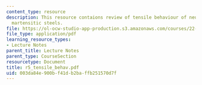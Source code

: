 ```yaml
---
content_type: resource
description: This resource contaions review of tensile behaviour of neutron-irradiated
  martensitic steels.
file: https://ol-ocw-studio-app-production.s3.amazonaws.com/courses/22-314j-structural-mechanics-in-nuclear-power-technology-fall-2006/003da84e900bf41db2baffb251570d7f_r5_tensile_behav.pdf
file_type: application/pdf
learning_resource_types:
- Lecture Notes
parent_title: Lecture Notes
parent_type: CourseSection
resourcetype: Document
title: r5_tensile_behav.pdf
uid: 003da84e-900b-f41d-b2ba-ffb251570d7f
---
```

